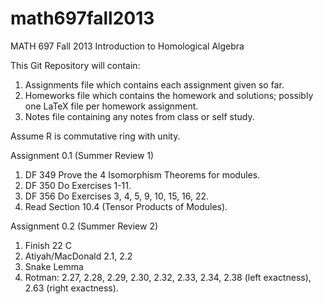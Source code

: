 math697fall2013
===============

MATH 697 Fall 2013 Introduction to Homological Algebra

This Git Repository will contain:

1. Assignments file which contains each assignment given so far.
2. Homeworks file which contains the homework and solutions; possibly one LaTeX file per homework assignment.
3. Notes file containing any notes from class or self study.

Assume R is commutative ring with unity.

Assignment 0.1 (Summer Review 1)

1. DF 349 Prove the 4 Isomorphism Theorems for modules.
2. DF 350 Do Exercises 1-11.
3. DF 356 Do Exercises 3, 4, 5, 9, 10, 15, 16, 22.
4. Read Section 10.4 (Tensor Products of Modules).

Assignment 0.2 (Summer Review 2)

1. Finish 22 C
2. Atiyah/MacDonald 2.1, 2.2
3. Snake Lemma
4. Rotman: 2.27, 2.28, 2.29, 2.30, 2.32, 2.33, 2.34, 2.38 (left exactness), 2.63 (right exactness). 
